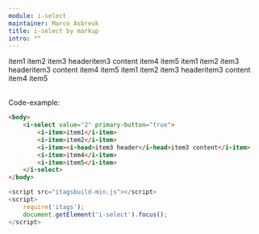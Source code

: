 ```yaml
---
module: i-select
maintainer: Marco Asbreuk
title: i-select by markup
intro: ""
---
```



<i-select value="2" primary-button="true">
    <i-item>item1</i-item>
    <i-item>item2</i-item>
    <i-item><i-head>item3 header</i-head>item3 content</i-item>
    <i-item>item4</i-item>
    <i-item>item5</i-item>
</i-select>

<i-select is="dummy" value="2" primary-button="true">
    <i-item>item1</i-item>
    <i-item>item2</i-item>
    <i-item><i-head>item3 header</i-head>item3 content</i-item>
    <i-item>item4</i-item>
    <i-item>item5</i-item>
</i-select>

<i-select is="dummyx" value="2" primary-button="true">
    <i-item>item1</i-item>
    <i-item>item2</i-item>
    <i-item><i-head>item3 header</i-head>item3 content</i-item>
    <i-item>item4</i-item>
    <i-item>item5</i-item>
</i-select>


<i-s>
</i-s>

<br>
<br>

<div id="test"></div>
<div id="test2"></div>
<div id="test3"></div>
<p>Code-example:</p>


```html
<body>
    <i-select value="2" primary-button="true">
        <i-item>item1</i-item>
        <i-item>item2</i-item>
        <i-item><i-head>item3 header</i-head>item3 content</i-item>
        <i-item>item4</i-item>
        <i-item>item5</i-item>
    </i-select>
</body>
```

```js
<script src="itagsbuild-min.js"></script>
<script>
    require('itags');
    document.getElement('i-select').focus();
</script>
```

<script src="../../dist/itagsbuild.js"></script>
<script>
    require('itags');

    // document.getElement('i-select').focus();
    document.getElement('#test').setHTML('<i-select value="1" primary-button="true"><i-item>item1</i-item><i-item>item2</i-item></i-select>');
    document.getElement('#test2').setHTML('<i-select is="dummy" value="1" primary-button="true"><i-item>item1</i-item><i-item>item2</i-item></i-select>');
    document.getElement('#test3').setHTML('<i-s></i-s>');
    // setTimeout(function() {
        // document.getElement('i-select').setAttr('value', 3);
    // }, 2000);
</script>
